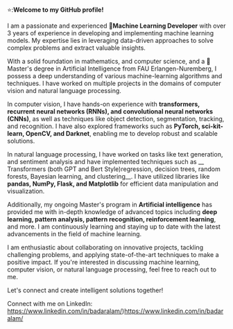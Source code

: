 ⭐:**Welcome to my GitHub profile!**

I am a passionate and experienced 🧠**Machine Learning Developer** with over 3 years of experience in developing and implementing machine learning models. My expertise lies in leveraging data-driven approaches to solve complex problems and extract valuable insights.

With a solid foundation in mathematics, and computer science, and a 📖Master's degree in Artificial Intelligence from FAU Erlangen-Nuremberg, I possess a deep understanding of various machine-learning algorithms and techniques. I have worked on multiple projects in the domains of computer vision and natural language processing.

In computer vision, I have hands-on experience with __transformers, recurrent neural networks (RNNs), and convolutional neural networks (CNNs)__, as well as techniques like object detection, segmentation, tracking, and recognition. I have also explored frameworks such as __PyTorch, sci-kit-learn, OpenCV, and Darknet__, enabling me to develop robust and scalable solutions.

In natural language processing, I have worked on tasks like text generation, and sentiment analysis and have implemented techniques such as __ Transformers (both GPT and Bert Style)regression, decision trees, random forests, Bayesian learning, and clustering__. I have utilized libraries like __pandas, NumPy, Flask, and Matplotlib__ for efficient data manipulation and visualization.

Additionally, my ongoing Master's program in **Artificial intelligence** has provided me with in-depth knowledge of advanced topics including **deep learning, pattern analysis, pattern recognition, reinforcement learning**, and more. I am continuously learning and staying up to date with the latest advancements in the field of machine learning.

I am enthusiastic about collaborating on innovative projects, tackling challenging problems, and applying state-of-the-art techniques to make a positive impact. If you're interested in discussing machine learning, computer vision, or natural language processing, feel free to reach out to me.

Let's connect and create intelligent solutions together!

Connect with me on LinkedIn: https://www.linkedin.com/in/badaralam/)https://www.linkedin.com/in/badaralam/
